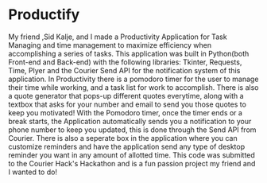 # Productify

My friend ,Sid Kalje, and I made a Productivity Application for Task Managing and time management to maximize efficiency when accomplishing a series of tasks. This application was built in Python(both Front-end and Back-end) with the following libraries: Tkinter, Requests, Time, Plyer and the Courier Send API for the notification system of this application. In Productivity there is a pomodoro timer for the user to manage their time while working, and a task list for work to accomplish. There is also a quote generator that pops-up different quotes everytime, along with a textbox that asks for your number and email to send you those quotes to keep you motivated! With the Pomodoro timer, once the timer ends or a break starts, the Application automatically sends you a notification to your phone number to keep you updated, this is done through the Send API from Courier. There is also a seperate box in the application where you can customize reminders and have the application send any type of desktop reminder you want in any amount of allotted time. This code was submitted to the Courier Hack's Hackathon and is a fun passion project my friend and I wanted to do! 

